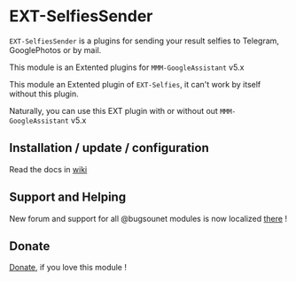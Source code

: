 # EXT-SelfiesSender

`EXT-SelfiesSender` is a plugins for sending your result selfies to Telegram, GooglePhotos or by mail.

This module is an Extented plugins for `MMM-GoogleAssistant` v5.x

This module an Extented plugin of `EXT-Selfies`, it can't work by itself without this plugin.

Naturally, you can use this EXT plugin with or without out `MMM-GoogleAssistant` v5.x

## Installation / update / configuration

Read the docs in [wiki](https://wiki.bugsounet.fr/EXT-SelfiesSender)

## Support and Helping
New forum and support for all @bugsounet modules is now localized [there](https://forum.bugsounet.fr) !
 
## Donate
 [Donate](https://www.paypal.com/cgi-bin/webscr?cmd=_s-xclick&hosted_button_id=TTHRH94Y4KL36&source=url), if you love this module !
